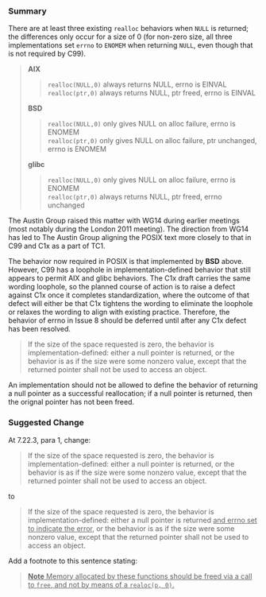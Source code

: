 ### Summary

There are at least three existing `realloc` behaviors when `NULL` is returned;
the differences only occur for a size of 0 (for non-zero size, all three
implementations set `errno` to `ENOMEM` when returning `NULL`, even though that
is not required by C99).

> **AIX**
> 
> > `realloc(NULL,0)` always returns NULL, errno is EINVAL  
> > `realloc(ptr,0)` always returns NULL, ptr freed, errno is EINVAL
> 
> **BSD**
> 
> > `realloc(NULL,0)` only gives NULL on alloc failure, errno is ENOMEM  
> > `realloc(ptr,0)` only gives NULL on alloc failure, ptr unchanged, errno is
> > ENOMEM
> 
> **glibc**
> 
> > `realloc(NULL,0)` only gives NULL on alloc failure, errno is ENOMEM  
> > `realloc(ptr,0)` always returns NULL, ptr freed, errno unchanged

The Austin Group raised this matter with WG14 during earlier meetings (most
notably during the London 2011 meeting). The direction from WG14 has led to The
Austin Group aligning the POSIX text more closely to that in C99 and C1x as a
part of TC1.

The behavior now required in POSIX is that implemented by **BSD** above.
However, C99 has a loophole in implementation-defined behavior that still
appears to permit AIX and glibc behaviors. The C1x draft carries the same
wording loophole, so the planned course of action is to raise a defect against
C1x once it completes standardization, where the outcome of that defect will
either be that C1x tightens the wording to eliminate the loophole or relaxes the
wording to align with existing practice. Therefore, the behavior of errno in
Issue 8 should be deferred until after any C1x defect has been resolved.

> If the size of the space requested is zero, the behavior is
> implementation-defined: either a null pointer is returned, or the behavior is as
> if the size were some nonzero value, except that the returned pointer shall not
> be used to access an object.

An implementation should not be allowed to define the behavior of returning a
null pointer as a successful reallocation; if a null pointer is returned, then
the orignal pointer has not been freed.

### Suggested Change

At 7.22.3, para 1, change:

> If the size of the space requested is zero, the behavior is
> implementation-defined: either a null pointer is returned, or the behavior is as
> if the size were some nonzero value, except that the returned pointer shall not
> be used to access an object.

to

> If the size of the space requested is zero, the behavior is
> implementation-defined: either a null pointer is returned <u>and errno set to
> indicate the error</u>, or the behavior is as if the size were some nonzero
> value, except that the returned pointer shall not be used to access an object.

Add a footnote to this sentence stating:

> <u>**Note** Memory allocated by these functions should be freed via a call to
> `free`, and not by means of a `realoc(p, 0)`.</u>
